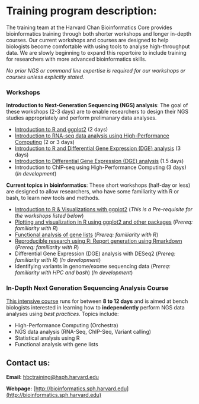 # Training program description:

The training team at the Harvard Chan Bioinformatics Core provides bioinformatics training through both shorter workshops and longer in-depth courses. Our current workshops and courses are designed to help biologists become comfortable with using tools to analyse high-throughput data. We are slowly beginning to expand this repertoire to include training for researchers with more advanced bioinformatics skills.

*No prior NGS or command line expertise is required for our workshops or courses unless explicitly stated.*

### Workshops

**Introduction to Next-Generation Sequencing (NGS) analysis**: The goal of these workshops (2-3 days) are to enable researchers to design their NGS studies appropriately and perform prelimanary data analyses.

  * [Introduction to R and ggplot2]() (2 days)
  * [Introduction to RNA-seq data analysis using High-Performance Computing]() (2 or 3 days)
  * [Introduction to R and Differential Gene Expression (DGE) analysis]() (3 days)
  * [Introduction to Differential Gene Expression (DGE) analysis]() (1.5 days)
  * Introduction to ChIP-seq using High-Performance Computing (3 days) (*In development*)

**Current topics in bioinformatics**: These short workshops (half-day or less) are designed to allow researchers, who have some familiarity with R or bash, to learn new tools and methods. 

  * [Introduction to R & Visualizations with ggplot2]() (*This is a Pre-requisite for the workshops listed below*)
  * [Plotting and visualization in R using ggplot2 and other packages]() (*Prereq: familiarity with R*)
  * [Functional analysis of gene lists]() (*Prereq: familiarity with R*)
  * [Reproducible research using R: Report generation using Rmarkdown]() (*Prereq: familiarity with R*)
  * Differential Gene Expression (DGE) analysis with DESeq2 (*Prereq: familiarity with R*) (*In development*)
  * Identifying variants in genome/exome sequencing data (*Prereq: familiarity with HPC and bash*) (*In development*)

### In-Depth Next Generation Sequencing Analysis Course

[This intensive course]() runs for between **8 to 12 days** and is aimed at bench biologists interested in learning how to **independently** perform NGS data analyses using *best practices*. Topics include:

  * High-Performance Computing (Orchestra)
  * NGS data analysis (RNA-Seq, ChIP-Seq, Variant calling)
  * Statistical analysis using R
  * Functional analysis with gene lists

## Contact us:

**Email:** [hbctraining@hsph.harvard.edu](mailto:hbctraining@hsph.harvard.edu)

**Webpage:** [http://bioinformatics.sph.harvard.edu](http://bioinformatics.sph.harvard.edu)
